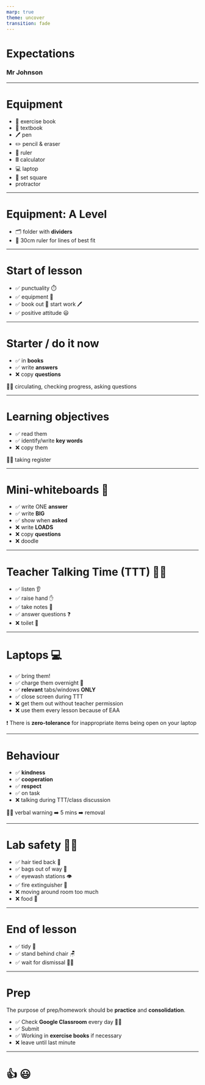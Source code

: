 ```yaml
---
marp: true
theme: uncover
transition: fade
---
```


<!-- class: invert -->

# Expectations

### Mr Johnson

---

# Equipment

- :blue_book: exercise book
- :book: textbook
- :pen: pen
- :pencil2: pencil & eraser
- :straight_ruler: ruler
- &#x1F5A9; calculator
- :computer: laptop
- :triangular_ruler: set square
- protractor

---

# Equipment: A Level

- :card_index_dividers: folder with **dividers**
- :straight_ruler: 30cm ruler for lines of best fit

---

# Start of lesson

- :white_check_mark: punctuality :stopwatch:
- :white_check_mark: equipment :pencil:
- :white_check_mark: book out :book: start work :pen:
- :white_check_mark: positive attitude :smiley:

---

# Starter / do it now

- :white_check_mark: in **books**
- :white_check_mark: write **answers**
- :x: copy **questions**

:teacher: circulating, checking progress, asking questions

---

# Learning objectives

- :white_check_mark: read them
- :white_check_mark: identify/write **key words**
- :x: copy them

:teacher: taking register

---

# Mini-whiteboards :memo:

- :white_check_mark: write ONE **answer**
- :white_check_mark: write **BIG**
- :white_check_mark: show when **asked**
- :x: write **LOADS**
- :x: copy **questions**
- :x: doodle

---

# Teacher Talking Time (TTT) :teacher:

- :white_check_mark: listen :ear:
- :white_check_mark: raise hand :hand:
- :white_check_mark: take notes :blue_book:
- :white_check_mark: answer questions :question:
- :x: toilet :toilet:

---

# Laptops :computer:

- :white_check_mark: bring them!
- :white_check_mark: charge them overnight :crescent_moon:
- :white_check_mark: **relevant** tabs/windows **ONLY**
- :white_check_mark: close screen during TTT
- :x: get them out without teacher permission
- :x: use them every lesson because of EAA

:exclamation: There is **zero-tolerance** for inappropriate items being open on your laptop

---

# Behaviour

- :white_check_mark: **kindness**
- :white_check_mark: **cooperation**
- :white_check_mark: **respect**
- :white_check_mark: on task
- :x: talking during TTT/class discussion

:teacher: verbal warning :arrow_right: 5 mins :arrow_right: removal

---

# Lab safety :scientist:

- :white_check_mark: hair tied back :girl:
- :white_check_mark: bags out of way :school_satchel:
- :white_check_mark: eyewash stations :eye:
- :white_check_mark: fire extinguisher :fire_extinguisher:
- :x: moving around room too much
- :x: food :fries:

---

# End of lesson

- :white_check_mark: tidy :broom:
- :white_check_mark: stand behind chair :chair:
- :white_check_mark: wait for dismissal :teacher:

---

# Prep

The purpose of prep/homework should be **practice** and **consolidation**.

- :white_check_mark: Check **Google Classroom** every day :teacher:
- :white_check_mark: Submit
- :white_check_mark: Working in **exercise books** if necessary
- :x: leave until last minute

---

# <!-- fit--> :+1: :smiley:
